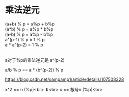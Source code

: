# 乘法逆元
(a+b) % p = a%p + b%p<br/>
(a*b) % p = a%p * b%p<br/>
(a-b) % p = a%p - b%p<br/>
a^(p-1) % p = 1 % p<br/>
a * a^(p-2) = 1 % p<br/>
<br/>

a对于%p的乘法逆元是 a^(p-2)

a/b % p == a * (b^(p-2)) % p

https://blog.csdn.net/oampamp1/article/details/107508328

x^2 == n (%p)<br\>
⬇<br\>
x == 根号n (%p)<br\>